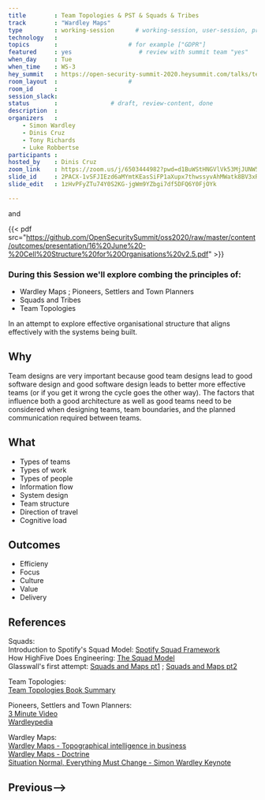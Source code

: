 ```yaml
---
title        : Team Topologies & PST & Squads & Tribes
track        : "Wardley Maps"
type         : working-session      # working-session, user-session, product-session
technology   :
topics       :                    # for example ["GDPR"]
featured     : yes                   # review with summit team "yes"
when_day     : Tue
when_time    : WS-3
hey_summit   : https://open-security-summit-2020.heysummit.com/talks/team-topologies-psd-squads-tribes/
room_layout  :                    #
room_id      : 
session_slack: 
status       :               # draft, review-content, done
description  :
organizers   :
    - Simon Wardley
    - Dinis Cruz
    - Tony Richards
    - Luke Robbertse
participants :
hosted_by    : Dinis Cruz
zoom_link    : https://zoom.us/j/6503444982?pwd=d1BuWStHNGVlVk53MjJUNW5aZEFuUT09
slide_id     : 2PACX-1vSFJIEzd6aMYmtKEasSiFP1aXupx7thwssyvAhMWatk8BV3xRVV9W94W5MMwbZYdEY-b6M78b1WqZ6x
slide_edit   : 1zHvPFyZTu74Y0S2KG-jgWm9YZbgi7df5DFQ6Y0FjOYk

---
```


and

{{< pdf src="https://github.com/OpenSecuritySummit/oss2020/raw/master/content/outcomes/presentation/16%20June%20-%20Cell%20Structure%20for%20Organisations%20v2.5.pdf" >}}


### During this Session we'll explore combing the principles of:
- Wardley Maps ; Pioneers, Settlers and Town Planners
- Squads and Tribes
- Team Topologies  

In an attempt to explore effective organisational structure that aligns effectively with the systems being built.

## Why

Team designs are very important because good team designs lead to good software design and good software design leads to better more effective teams (or if you get it wrong the cycle goes the other way).
The factors that influence both a good architecture as well as good teams need to be considered when designing teams, team boundaries, and the planned communication required between teams.

## What

- Types of teams
- Types of work
- Types of people
- Information flow
- System design
- Team structure
- Direction of travel
- Cognitive load

## Outcomes

- Efficieny
- Focus
- Culture
- Value
- Delivery

## References

Squads:  
Introduction to Spotify's Squad Model: [Spotify Squad Framework](https://medium.com/pm101/spotify-squad-framework-part-i-8f74bcfcd761)  
How HighFive Does Engineering: [The Squad Model](https://highfive.com/blog/highfive-team-engineering-squad-model)  
Glasswall's first attempt: [Squads and Maps pt1](https://www.slideshare.net/LukeRobbertse/glasswall-squads-and-maps-framework-v05) ; [Squads and Maps pt2](https://www.slideshare.net/LukeRobbertse/presentations)

Team Topologies:  
[Team Topologies Book Summary](https://markosrendell.wordpress.com/2020/02/04/team-topologies-book-summary-part-1-of-3-key-concepts/)  

Pioneers, Settlers and Town Planners:  
[3 Minute Video](https://www.youtube.com/watch?v=wNAyxSkjS_c)  
[Wardleypedia](http://wardleypedia.org/mediawiki/index.php/Pioneers_settlers_town_planners)  

Wardley Maps:   
[Wardley Maps - Topographical intelligence in business](https://medium.com/wardleymaps)  
[Wardley Maps - Doctrine](https://learnwardleymapping.com/home/doctrine/)  
[Situation Normal, Everything Must Change - Simon Wardley Keynote](https://www.youtube.com/watch?v=Ty6pOVEc3bA)  


## Previous-->
